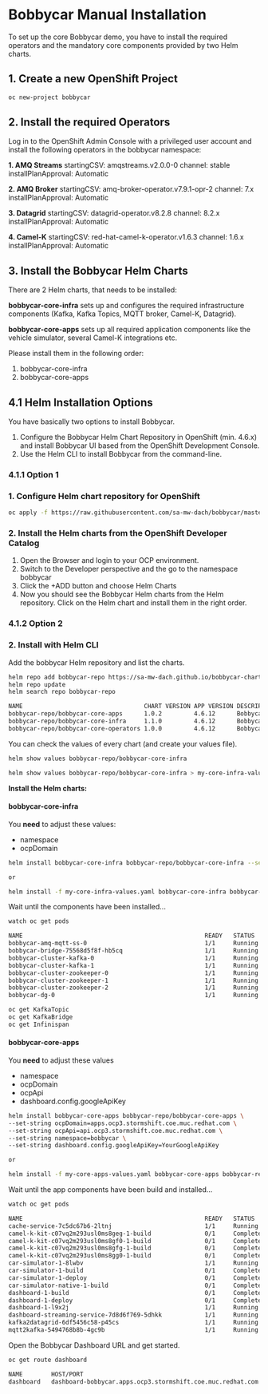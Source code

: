 # Bobbycar Manual Installation

To set up the core Bobbycar demo, you have to install the required operators and the mandatory core components provided by two Helm charts.

## 1. Create a new OpenShift Project

````sh
oc new-project bobbycar
````

## 2. Install the required Operators

Log in to the OpenShift Admin Console with a privileged user account and install the following operators in the bobbycar namespace:

**1. AMQ Streams**
startingCSV: amqstreams.v2.0.0-0
channel: stable
installPlanApproval: Automatic

**2. AMQ Broker**
startingCSV: amq-broker-operator.v7.9.1-opr-2
channel: 7.x
installPlanApproval: Automatic

**3. Datagrid**
startingCSV: datagrid-operator.v8.2.8
channel: 8.2.x
installPlanApproval: Automatic

**4. Camel-K**
startingCSV: red-hat-camel-k-operator.v1.6.3
channel: 1.6.x
installPlanApproval: Automatic

## 3. Install the Bobbycar Helm Charts

There are 2 Helm charts, that needs to be installed:

**bobbycar-core-infra** sets up and configures the required infrastructure components (Kafka, Kafka Topics, MQTT broker, Camel-K, Datagrid).

**bobbycar-core-apps** sets up all required application components like the vehicle simulator, several Camel-K integrations etc.

Please install them in the following order:

1. bobbycar-core-infra
2. bobbycar-core-apps

## 4.1 Helm Installation Options

You have basically two options to install Bobbycar.

1. Configure the Bobbycar Helm Chart Repository in OpenShift (min. 4.6.x) and install Bobbycar UI based from the OpenShift Development Console.
2. Use the Helm CLI to install Bobbycar from the command-line.

### 4.1.1 Option 1

### 1. Configure Helm chart repository for OpenShift

```sh
oc apply -f https://raw.githubusercontent.com/sa-mw-dach/bobbycar/master/helm/helm-repo.yaml
```

### 2. Install the Helm charts from the OpenShift Developer Catalog

1. Open the Browser and login to your OCP environment.
2. Switch to the Developer perspective and the go to the namespace bobbycar
3. Click the +ADD button and choose Helm Charts
4. Now you should see the Bobbycar Helm charts from the Helm repository. Click on the Helm chart and install them in the right order.

### 4.1.2 Option 2

### 2. Install with Helm CLI

Add the bobbycar Helm repository and list the charts.

```sh
helm repo add bobbycar-repo https://sa-mw-dach.github.io/bobbycar-charts/
helm repo update
helm search repo bobbycar-repo

NAME                                  CHART VERSION APP VERSION DESCRIPTION
bobbycar-repo/bobbycar-core-apps      1.0.2         4.6.12      Bobbycar core infrastructure components
bobbycar-repo/bobbycar-core-infra     1.1.0         4.6.12      Bobbycar core infrastructure components
bobbycar-repo/bobbycar-core-operators 1.0.0         4.6.12      Bobbycar core operators
```

You can check the values of every chart (and create your values file).

```sh
helm show values bobbycar-repo/bobbycar-core-infra

helm show values bobbycar-repo/bobbycar-core-infra > my-core-infra-values.yaml
```

**Install the Helm charts:**

#### bobbycar-core-infra

You **need** to adjust these values:

- namespace
- ocpDomain

```sh
helm install bobbycar-core-infra bobbycar-repo/bobbycar-core-infra --set-string namespace=bobbycar --set-string ocpDomain=apps.ocp3.stormshift.coe.muc.redhat.com

or

helm install -f my-core-infra-values.yaml bobbycar-core-infra bobbycar-repo/bobbycar-core-infra
```

Wait until the components have been installed...

```sh
watch oc get pods

NAME                                                   READY   STATUS      RESTARTS   AGE
bobbycar-amq-mqtt-ss-0                                 1/1     Running     0          3d2h
bobbycar-bridge-75568d5f8f-hb5cq                       1/1     Running     0          26h
bobbycar-cluster-kafka-0                               1/1     Running     0          26h
bobbycar-cluster-kafka-1                               1/1     Running     0          26h
bobbycar-cluster-zookeeper-0                           1/1     Running     0          26h
bobbycar-cluster-zookeeper-1                           1/1     Running     0          26h
bobbycar-cluster-zookeeper-2                           1/1     Running     0          26h
bobbycar-dg-0                                          1/1     Running     0          3d2h

oc get KafkaTopic
oc get KafkaBridge
oc get Infinispan
```

#### bobbycar-core-apps

You **need** to adjust these values

- namespace
- ocpDomain
- ocpApi
- dashboard.config.googleApiKey

```sh
helm install bobbycar-core-apps bobbycar-repo/bobbycar-core-apps \
--set-string ocpDomain=apps.ocp3.stormshift.coe.muc.redhat.com \
--set-string ocpApi=api.ocp3.stormshift.coe.muc.redhat.com \
--set-string namespace=bobbycar \
--set-string dashboard.config.googleApiKey=YourGoogleApiKey

or

helm install -f my-core-apps-values.yaml bobbycar-core-apps bobbycar-repo/bobbycar-core-apps
```

Wait until the app components have been build and installed...

```sh
watch oc get pods

NAME                                                   READY   STATUS      RESTARTS   AGE
cache-service-7c5dc67b6-2ltnj                          1/1     Running     0          3d2h
camel-k-kit-c07vq2m293usl0ms8geg-1-build               0/1     Completed   0          3d2h
camel-k-kit-c07vq2m293usl0ms8gf0-1-build               0/1     Completed   0          3d2h
camel-k-kit-c07vq2m293usl0ms8gfg-1-build               0/1     Completed   0          3d2h
camel-k-kit-c07vq2m293usl0ms8gg0-1-build               0/1     Completed   0          3d2h
car-simulator-1-8lwbv                                  1/1     Running     0          3d2h
car-simulator-1-build                                  0/1     Completed   0          3d2h
car-simulator-1-deploy                                 0/1     Completed   0          3d2h
car-simulator-native-1-build                           0/1     Completed   0          3d2h
dashboard-1-build                                      0/1     Completed   0          3d2h
dashboard-1-deploy                                     0/1     Completed   0          3d2h
dashboard-1-l9x2j                                      1/1     Running     0          3d2h
dashboard-streaming-service-7d8d6f769-5dhkk            1/1     Running     0          3d2h
kafka2datagrid-6df5456c58-p45cs                        1/1     Running     0          3d2h
mqtt2kafka-5494768b8b-4gc9b                            1/1     Running     0          3d2h
```

Open the Bobbycar Dashboard URL and get started.

```sh
oc get route dashboard

NAME        HOST/PORT                                                    PATH   SERVICES    PORT       TERMINATION   WILDCARD
dashboard   dashboard-bobbycar.apps.ocp3.stormshift.coe.muc.redhat.com          dashboard   8080-tcp                 None
```
